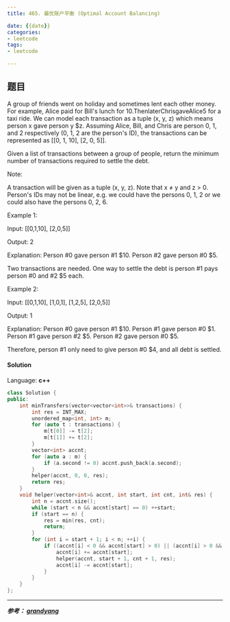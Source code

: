 ```yaml
---
title: 465. 最优账户平衡 (Optimal Account Balancing)

date: {{date}}
categories:
- leetcode
tags:
- leetcode

---
```

## 题目
A group of friends went on holiday and sometimes lent each other money. For example, Alice paid for Bill's lunch for 10.ThenlaterChrisgaveAlice5 for a taxi ride. We can model each transaction as a tuple (x, y, z) which means person x gave person y $z. Assuming Alice, Bill, and Chris are person 0, 1, and 2 respectively (0, 1, 2 are the person's ID), the transactions can be represented as [[0, 1, 10], [2, 0, 5]].

Given a list of transactions between a group of people, return the minimum number of transactions required to settle the debt.

Note:

A transaction will be given as a tuple (x, y, z). Note that x ≠ y and z > 0.
Person's IDs may not be linear, e.g. we could have the persons 0, 1, 2 or we could also have the persons 0, 2, 6.
 

Example 1:

Input:
[[0,1,10], [2,0,5]]

Output:
2

Explanation:
Person #0 gave person #1 $10.
Person #2 gave person #0 $5.

Two transactions are needed. One way to settle the debt is person #1 pays person #0 and #2 $5 each.
 

Example 2:

Input:
[[0,1,10], [1,0,1], [1,2,5], [2,0,5]]

Output:
1

Explanation:
Person #0 gave person #1 $10.
Person #1 gave person #0 $1.
Person #1 gave person #2 $5.
Person #2 gave person #0 $5.

Therefore, person #1 only need to give person #0 $4, and all debt is settled.


#### Solution

Language: **c++**

```c++
class Solution {
public:
    int minTransfers(vector<vector<int>>& transactions) {
        int res = INT_MAX;
        unordered_map<int, int> m;
        for (auto t : transactions) {
            m[t[0]] -= t[2];
            m[t[1]] += t[2];
        }
        vector<int> accnt;
        for (auto a : m) {
            if (a.second != 0) accnt.push_back(a.second);
        }
        helper(accnt, 0, 0, res);
        return res;
    }
    void helper(vector<int>& accnt, int start, int cnt, int& res) {
        int n = accnt.size();
        while (start < n && accnt[start] == 0) ++start;
        if (start == n) {
            res = min(res, cnt);
            return;
        }
        for (int i = start + 1; i < n; ++i) {
            if ((accnt[i] < 0 && accnt[start] > 0) || (accnt[i] > 0 && accnt[start] < 0)) {
                accnt[i] += accnt[start];
                helper(accnt, start + 1, cnt + 1, res);
                accnt[i] -= accnt[start];
            }
        }
    }
};
```

---
***参考：
[grandyang](https://www.cnblogs.com/grandyang/p/6108158.html)***
